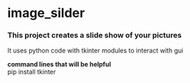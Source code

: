 # image_silder
### This project creates a slide show of your pictures
It uses python code with tkinter modules to interact with gui

<b>command lines that will be helpful</b>\
pip install tkinter





